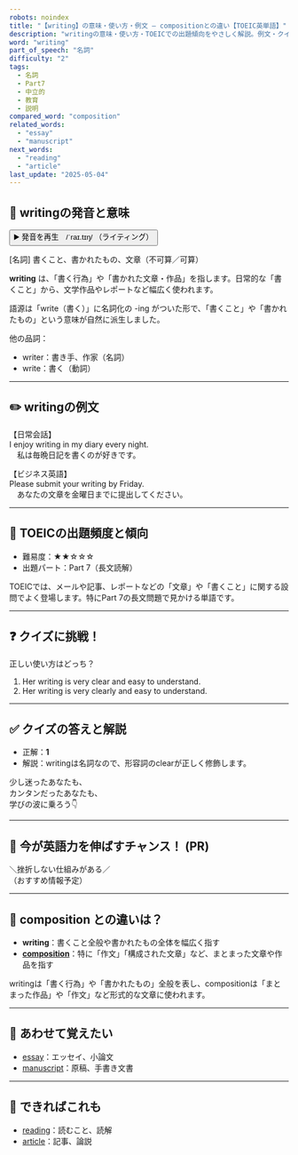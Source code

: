 ```yaml
---
robots: noindex
title: "【writing】の意味・使い方・例文 ― compositionとの違い【TOEIC英単語】"
description: "writingの意味・使い方・TOEICでの出題傾向をやさしく解説。例文・クイズ付きでcompositionとの違いもわかりやすく学べます。"
word: "writing"
part_of_speech: "名詞"
difficulty: "2"
tags:
  - 名詞
  - Part7
  - 中立的
  - 教育
  - 説明
compared_word: "composition"
related_words:
  - "essay"
  - "manuscript"
next_words:
  - "reading"
  - "article"
last_update: "2025-05-04"
---
```


## 🔰 writingの発音と意味

<button class="play-audio" onclick="playTTS('writing')">
  <span class="play-audio-main">
    ▶️ 発音を再生　/ˈraɪ.tɪŋ/
  </span>
  <span class="play-audio-sub">
    （ライティング）
  </span>
</button>

[名詞] 書くこと、書かれたもの、文章（不可算／可算）

**writing** は、「書く行為」や「書かれた文章・作品」を指します。日常的な「書くこと」から、文学作品やレポートなど幅広く使われます。

語源は「write（書く）」に名詞化の -ing がついた形で、「書くこと」や「書かれたもの」という意味が自然に派生しました。

他の品詞：  
- writer：書き手、作家（名詞）
- write：書く（動詞）

---

## ✏️ writingの例文

【日常会話】  
I enjoy writing in my diary every night.  
　私は毎晩日記を書くのが好きです。

【ビジネス英語】  
Please submit your writing by Friday.  
　あなたの文章を金曜日までに提出してください。

---

## 🎯 TOEICの出題頻度と傾向

- 難易度：★★☆☆☆
- 出題パート：Part 7（長文読解）

TOEICでは、メールや記事、レポートなどの「文章」や「書くこと」に関する設問でよく登場します。特にPart 7の長文問題で見かける単語です。

---

## ❓ クイズに挑戦！

正しい使い方はどっち？

1. Her writing is very clear and easy to understand.  
2. Her writing is very clearly and easy to understand.

---

## ✅ クイズの答えと解説

- 正解：**1**
- 解説：writingは名詞なので、形容詞のclearが正しく修飾します。

少し迷ったあなたも、  
カンタンだったあなたも、  
学びの波に乗ろう👇️

---

## 🚀 今が英語力を伸ばすチャンス！ (PR)

<div class="info-center">
＼挫折しない仕組みがある／<br>  
（おすすめ情報予定）
</div>

---

## 🤔  composition との違いは？

- **writing**：書くこと全般や書かれたもの全体を幅広く指す
- **[composition](/composition)**：特に「作文」「構成された文章」など、まとまった文章や作品を指す

writingは「書く行為」や「書かれたもの」全般を表し、compositionは「まとまった作品」や「作文」など形式的な文章に使われます。

---

## 🧩 あわせて覚えたい

- [essay](/essay)：エッセイ、小論文
- [manuscript](/manuscript)：原稿、手書き文書

---

## 📖 できればこれも

- [reading](/reading)：読むこと、読解
- [article](/article)：記事、論説

<!-- cvid: aid01_bid35 -->
